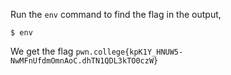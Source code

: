 Run the `env` command to find the flag in the output,
```
$ env
```

We get the flag `pwn.college{kpK1Y_HNUW5-NwMFnUfdmOmnAoC.dhTN1QDL3kTO0czW}`